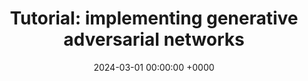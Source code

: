 ---
layout: redirected
redirect_to:  https://deepinv.github.io/deepinv/auto_examples/adversarial-learning/demo_gan_imaging.html
type: research
title: "Tutorial: implementing generative adversarial networks"
date: 2024-03-01 00:00:00 +0000
description: "Solving imaging inverse problems with adversarial networks using the DeepInverse library"
img: deepinv-gans.png
tags: [tutorial, research, machine-learning]
---